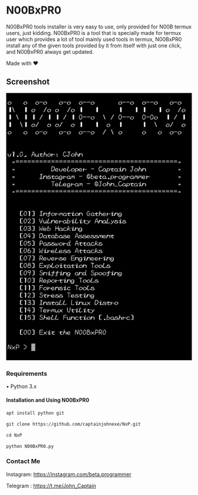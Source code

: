 
# N00BxPR0
N00BxPR0 tools installer is very easy to use, only provided for N00B termux users, just kidding.
N00BxPR0 is a tool that is specially made for termux user which provides a lot of tool mainly used tools in termux, N00BxPR0 install any of the given tools provided by it from itself with just one click, and N00BxPR0 always get updated.

Made with ❤️

## Screenshot
<img src="core/N00BxPR0.png">

### Requirements
• Python 3.x

#### Installation and Using N00BxPR0
```
apt install python git
```
```
git clone https://github.com/captainjohnexe/NxP.git
```
```
cd NxP
```
```
python N00BxPR0.py
```

### Contact Me
Instagram: 
https://instagram.com/beta.programmer
  
Telegram :
https://t.me/John_Captain
